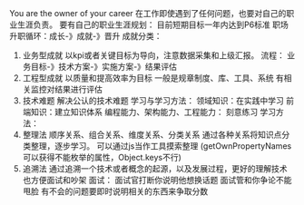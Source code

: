 You are the owner of your career
在工作即使遇到了任何问题，也要对自己的职业生涯负责。
要有自己的职业生涯规划： 目前短期目标一年内达到P6标准
职场升职循环：成长-》成就-》晋升
成就分类：
1. 业务型成就
  以kpi或者关键目标为导向，注意数据采集和上级汇报。
  流程： 业务目标-》技术方案-》实施方案-》结果评估
2. 工程型成就
  以质量和提高效率为目标
  一般是规章制度、库、工具、系统
  有相关监控对结果进行评估
3. 技术难题
  解决公认的技术难题
学习与学习方法：
领域知识：在实践中学习
前端知识：建立知识体系
编程能力、架构能力、工程能力： 刻意练习
学习方法：
1. 整理法
顺序关系、组合关系、维度关系、分类关系
通过各种关系将知识点分类整理，逐步学习。
可以通过js当作工具摸索整理
(getOwnPropertyNames可以获得不能枚举的属性，Object.keys不行)
2. 追溯法
通过追溯一个技术或者概念的起源，以及发展过程，更好的理解技术
也方便面试和吵架
面试：
面试官打断你说明他想换话题
面试管和你争论不能甩脸
有不会的问题要即时说明相关的东西来争取分数
